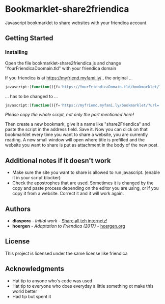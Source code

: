 # Bookmarklet-share2friendica

Javascript bookmarklet to share websites with your friendica account

## Getting Started

### Installing

Open the file bookmarklet-share2friendica.js and change 'YourFriendicaDoomain.tld" with your friendica domain

If you friendica is at https://myfriend.myfami.ly/ , the original ...
```javascript
javascript:(function(){f='https://YourFriendicaDomain.tld/bookmarklet/?url='+encodeURIC....
```
... has to be changed to ...

```javascript
javascript:(function(){f='https://myfriend.myfami.ly/bookmarklet/?url='+encodeURIC....
```

*Please copy the whole script, not only the part mentioned here!*

Then create a new bookmark, give it a name like "share2Friendica" and paste the script in the address field. Save it. Now you can click on that bookmarklet every time you want to share a website, you are currently reading. A new small window will open where title is prefilled and the website you want to share is put as attachment in the body of the new post.

## Additional notes if it doesn't work

* Make sure the site you want to share is allowed to run javascript. (enable it in your script blocker)
* Check the apostrophes that are used. Sometimes it is changed by the copy and paste process depending on the editor you are using, or if you copy it from a website. Correct it and it will work again.



## Authors

* **diaspora** - *Initial work* - [Share all teh internetz!](https://share.diasporafoundation.org/about.html)
* **hoergen** - *Adaptation to Friendica (2017)* - [hoergen.org](https://hoergen.org)

## License

This project is licensed under the same license like friendica

## Acknowledgments

* Hat tip to anyone who's code was used
* Hat tip to everyone who does everyday a little something ot make this world better
* Had tip but spent it


